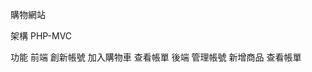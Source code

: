 購物網站

架構
    PHP-MVC

功能
    前端
        創新帳號
        加入購物車
        查看帳單
    後端
        管理帳號
        新增商品
        查看帳單
